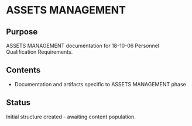 # ASSETS MANAGEMENT

## Purpose
ASSETS MANAGEMENT documentation for 18-10-06 Personnel Qualification Requirements.

## Contents
- Documentation and artifacts specific to ASSETS MANAGEMENT phase

## Status
Initial structure created - awaiting content population.
